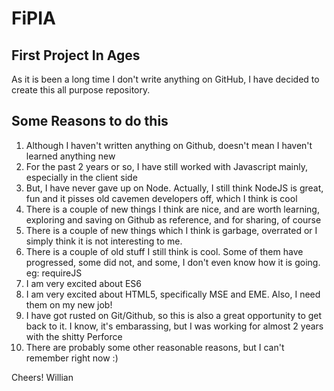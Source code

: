 # FiPIA
## First Project In Ages

As it is been a long time I don't write anything on GitHub, I have decided to create this all purpose repository.

## Some Reasons to do this

1. Although I haven't written anything on Github, doesn't mean I haven't learned anything new
2. For the past 2 years or so, I have still worked with Javascript mainly, especially in the client side
3. But, I have never gave up on Node. Actually, I still think NodeJS is great, fun and it pisses old cavemen developers off, which I think is cool
4. There is a couple of new things I think are nice, and are worth learning, exploring and saving on Github as reference, and for sharing, of course
5. There is a couple of new things which I think is garbage, overrated or I simply think it is not interesting to me.
6. There is a couple of old stuff I still think is cool. Some of them have progressed, some did not, and some, I don't even know how it is going. eg: requireJS
7. I am very excited about ES6
8. I am very excited about HTML5, specifically MSE and EME. Also, I need them on my new job!
9. I have got rusted on Git/Github, so this is also a great opportunity to get back to it. I know, it's embarassing, but I was working for almost 2 years with the shitty Perforce
10. There are probably some other reasonable reasons, but I can't remember right now :)

Cheers!
Willian


